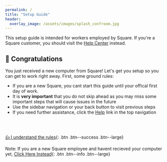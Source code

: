 ```yaml
---
permalink: /
title: "Setup Guide"
header:
  overlay_image: /assets/images/splash_confroom.jpg
---
```


This setup guide is intended for workers employed by Square. If you're a Square customer, you should visit the [Help Center](https://squareup.com/help/) instead.

## 🎉 Congratulations
You just received a new computer from Square! Let's get you setup so you can get to work right away. First, some ground rules:

* If you are a new Square, you cant start this guide until your offical first day of work.
* It is __very important__ that you do not skip ahead as you may miss some important steps that will cause issues in the future 
* Use the sidebar navigation or your back button to visit previous steps
* If you need further assistance, click the [Help](/help) link in the top navigation

<br /><br />

[👍 I understand the rules](/os){: .btn .btn--success .btn--large}

Note: If you are a new Square employee and havent recieved your computer yet, 
[Click Here Instead](/downloads/selfservicepdf.pdf){: .btn .btn--info .btn--large}

